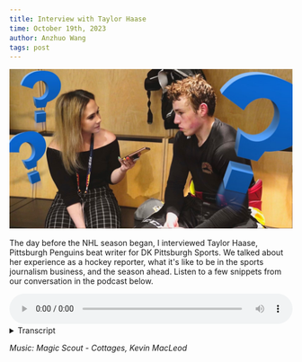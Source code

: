 ```yaml
---
title: Interview with Taylor Haase
time: October 19th, 2023
author: Anzhuo Wang
tags: post
---
```


![taylor](/images/taylor.jpg)

The day before the NHL season began, I interviewed Taylor Haase, Pittsburgh Penguins beat writer for DK Pittsburgh Sports. We talked about her experience as a hockey reporter, what it's like to be in the sports journalism business, and the season ahead. Listen to a few snippets from our conversation in the podcast below. 

<audio controls style="width:100%">
    <source src="/posts/media/taylor-interview.mp3" type="audio/mpeg">
    <a href="/posts/media/taylor-interview.mp3"> Download audio </a>
</audio>

<details>
    <summary>Transcript</summary>

**Anzhuo:** Imagine chatting to Sidney Crosby about his favorite restaurants, interviewing Evgeni Malkin after a game-winning goal, and visiting every city with an NHL rink. 

Taylor Haase is the Pittsburgh Penguins beat writer for DK Pittsburgh Sports, covering all of those and more. This is her sixth year on the job. Before the start of the 2023 NHL season, I spoke with her to learn more about what it's like to work in sports journalism and the day-to-day of covering a professional hockey team like the Penguins.

**Taylor:** I really cover all aspects of the team; all the day to day stuff like practices and games and travelling and on the road and writing a lot of like analysis type pieces and keeping up with the news and as part of my job I also have to do a podcast, too.

**Anzhuo:** Since there’s so many things that her job entails, I asked if there’s a particular topic she likes to write about most. 

**Taylor:** I tried to pick an avenue that I think other writers don’t really pay a lot of attention to, and so for me that’s prospects. So one of my favorite things to do is to get to know those players when they’re very young, maybe rookies at the pro level, and then covering them as they come up. That’s super helpful, too, because then if they ever do make it up to Pittsburgh that I’ve known them for years and they’re comfortable talking to you. 

**Anzhuo:** She also shared more about her unexpected start in the journalism business.

**Taylor:** So I started out, the company that I work for now, I was running their social media and that’s all I was doing, it wasn’t really writing at all. On the side I was really into following Wilkes-Barre and Wheeling and all the Penguins prospects. When there was an opening for a Wilkes-Barre writer, I honestly didn’t want to do it. I liked what I was doing with the social media, but my boss had basically said we don’t want to hire someone new, and you’re the only one on staff who really cares about any of this, so you’re gonna do it. And so that was really my introduction into reporting, writing articles like that. It wasn’t really something I did in college. I was kind of forced into it that way and I realized I liked reporting, writing features, that kind of stuff. It wasn’t my choice but I’m glad the choice was made for me.

**Anzhuo:** So did you have the love for hockey before any thoughts of sports journalism?

**Taylor:** I grew up a fan of all things hockey. I knew I wanted to work in sports somehow, I didn’t know exactly what that would be and eventually I settled on social media. And I realized I didn’t actually like that too much after all so I got into writing but yeah definitely just wanted to do something in hockey. 

**Anzhuo:** I asked about how she gathers the information that she writes about, and if it’s mostly interviews or more observation.

**Taylor:** It’s a mix of both for sure. We don’t really do straight game recaps because people can get that kind of stuff anywhere. What you tend to do is pick something from the game, so if Jarry has a shutout, then lead with that and really focus on that and the other stuff is kind of secondary. So I’m writing about the stuff you observe but then, you know, you talk to people after in the locker room. Practices, it’s the same way. You watch what they’re doing in practice and if they switch something up like the line combinations or the power play and you notice that then you go down to the locker room and talk to people about what happened or sometimes it’s just like nothing new happens in practice so then really I’m not working off observation at all, I just have to come up with an idea. Today I’m gonna write about how Noel Acciari’s been doing on the fourth line and just talk to people in the locker room about that. 

**Anzhuo:** As we concluded our conversation, she gave some advice for aspiring journalists.

**Taylor:** The biggest thing for me is that you gotta be able to diversify what you’re able to do. I feel like no one that gets into beat writing just writes anymore. You have to know how to shoot interview video even if it’s just your phone and what to do with it and doing a podcast. I feel like every writer has a podcast now and you just kind of have to because that’s where the ad money is. I know like years and years ago, the way that people get into beat writing is you start covering high school sports and maybe you get into college sports and maybe you get into the pros and you kind of work your way up that way. But what people do now, I didn’t do that, I started out doing social media and that was my foot in the door. There’s just all kinds of ways to get into it now and it helps if you can do a bunch of different kinds of things because it’s that much more valuable. 

**Anzhuo:** Reporting for Northeastern University, I’m Anzhuo Wang. 

</details>

*Music: Magic Scout - Cottages, Kevin MacLeod*